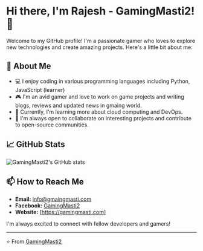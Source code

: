 # Hi there, I'm Rajesh - GamingMasti2! 👋

Welcome to my GitHub profile! I'm a passionate gamer who loves to explore new technologies and create amazing projects. Here's a little bit about me:

## 🚀 About Me

- 💻 I enjoy coding in various programming languages including Python, JavaScript (learner)
- 🎮 I'm an avid gamer and love to work on game projects and writing blogs, reviews and updated news in gmaing world.
- 🌱 Currently, I'm learning more about cloud computing and DevOps.
- 🤝 I'm always open to collaborate on interesting projects and contribute to open-source communities.


## 📈 GitHub Stats

![GamingMasti2's GitHub stats](https://github-readme-stats.vercel.app/api?username=GamingMasti2&show_icons=true&theme=radical)

## 📫 How to Reach Me

- **Email:** info@gmaingmasti.com
- **Facebook:** [GamingMasti2](https://www.facebook.com/gamingmastidotcom/)
- **Website:** [https://gamingmasti.com]

I'm always excited to connect with fellow developers and gamers!

---

⭐️ From [GamingMasti2](https://github.com/GamingMasti2)
